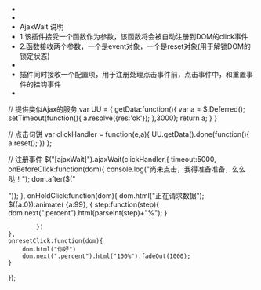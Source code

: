 *
 *
 * AjaxWait 说明
 * 1.该插件接受一个函数作为参数，该函数将会被自动注册到DOM的click事件
 * 2.函数接收两个参数，一个是event对象，一个是reset对象(用于解锁DOM的锁定状态)
 *
 * 插件同时接收一个配置项，用于注册处理点击事件前，点击事件中，和重置事件的挂钩事件
 * 



// 提供类似Ajax的服务
var UU = {
  getData:function(){
    var a = $.Deferred();
    setTimeout(function(){
      a.resolve({res:'ok'});
    },3000);
    return a;
  }
}

 
// 点击句饼
var clickHandler = function(e,a){
  UU.getData().done(function(){
    a.reset();
  })
};

// 注册事件
$("[ajaxWait]").ajaxWait(clickHandler,{
	timeout:5000,
	onBeforeClick:function(dom){
		console.log("尚未点击，我得准备准备，么么哒！"); 
		dom.after($("<div class='percent' style='font-size:12px;  display:inline-block;'></div>"));
	},
	onHoldClick:function(dom){ 
		dom.html("正在请求数据"); 
		$({a:0}).animate(
			{a:99},
			{
				step:function(step){ 
					dom.next(".percent").html(parseInt(step)+"%");
				}
				
			})
	},
	onresetClick:function(dom){
		dom.html("你好")
		dom.next(".percent").html("100%").fadeOut(1000);
	}
});
